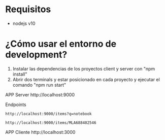 Requisitos
=================

 - nodejs v10

¿Cómo usar el entorno de development?
=================
1) Instalar las dependencias de los proyectos client y server con "npm install"
2) Abrir dos terminals y estar posicionado en cada proyecto y ejecutar el comando "npm run start"

APP Server
    http://localhost:9000

Endpoints

    http://localhost:9000/items?q=notebook

    http://localhost:9000/items/MLA688402546

APP Cliente
    http://localhost:3000
